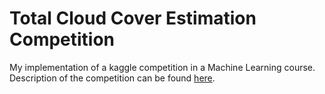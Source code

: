 # Total Cloud Cover Estimation Competition
My implementation of a  kaggle competition in a Machine Learning course.  Description of the competition can be found [here](https://github.com/mailcourses/technotrack-NN2021S-lectures/tree/main/kaggle).
